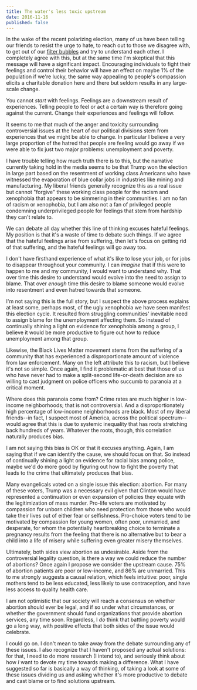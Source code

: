 ```yaml
---
title: The water's less toxic upstream
date: 2016-11-16
published: false
---
```


In the wake of the recent polarizing election, many of us have been telling our friends to resist the urge to hate, to reach out to those we disagree with, to get out of our [filter bubbles][1] and try to understand each other. I completely agree with this, but at the same time I'm skeptical that this message will have a significant impact. Encouraging individuals to fight their feelings and control their behavior will have an effect on maybe 1% of the population if we're lucky, the same way appealing to people's compassion elicits a charitable donation here and there but seldom results in any large-scale change.

You cannot *start* with feelings. Feelings are a downstream result of experiences. Telling people to feel or act a certain way is therefore going against the current. Change their experiences and feelings will follow.

It seems to me that much of the anger and toxicity surrounding controversial issues at the heart of our political divisions stem from experiences that we might be able to change. In particular I believe a very large proportion of the hatred that people are feeling would go away if we were able to fix just two major problems: unemployment and poverty.

I have trouble telling how much truth there is to this, but the narrative currently taking hold in the media seems to be that Trump won the election in large part based on the resentment of working class Americans who have witnessed the evaporation of blue collar jobs in industries like mining and manufacturing. My liberal friends generally recognize this as a real issue but cannot "forgive" these working class people for the racism and xenophobia that appears to be simmering in their communities. I am no fan of racism or xenophobia, but I am also not a fan of privileged people condemning underprivileged people for feelings that stem from hardship they can't relate to.

We can debate all day whether this line of thinking excuses hateful feelings. My position is that it's a waste of time to debate such things. If we agree that the hateful feelings arise from suffering, then let's focus on getting rid of that suffering, and the hateful feelings will go away too.

I don't have firsthand experience of what it's like to lose your job, or for jobs to disappear throughout your community. I can *imagine* that if this were to happen to me and my community, I would want to understand why. That over time this desire to understand would evolve into the need to assign to blame. That over *enough* time this desire to blame someone would evolve into resentment and even hatred towards that someone.

I'm not saying this is the full story, but I suspect the above process explains at least some, perhaps most, of the ugly xenophobia we have seen manifest this election cycle. It resulted from struggling communities' inevitable need to assign blame for the unemployment affecting them. So instead of continually shining a light on evidence for xenophobia among a group, I believe it would be more productive to figure out how to reduce unemployment among that group.

Likewise, the Black Lives Matter movement stems from the suffering of a community that has experienced a disproportionate amount of violence from law enforcement. Many on the left attribute this to racism, but I believe it's not so simple. Once again, I find it problematic at best that those of us who have never had to make a split-second life-or-death decision are so willing to cast judgment on police officers who succumb to paranoia at a critical moment.

Where does this paranoia come from? Crime rates are much higher in low-income neighborhoods; that is not controversial. And a disproportionately high percentage of low-income neighborhoods are black. Most of my liberal friends--in fact, I suspect most of America, across the political spectrum--would agree that this is due to systemic inequality that has roots stretching back hundreds of years. Whatever the roots, though, this correlation naturally produces bias.

I am not saying this bias is OK or that it excuses anything. Again, I am saying that if we can identify the cause, we should focus on that. So instead of continually shining a light on evidence for racial bias among police, maybe we'd do more good by figuring out how to fight the poverty that leads to the crime that ultimately produces that bias.

Many evangelicals voted on a single issue this election: abortion. For many of these voters, Trump was a necessary evil given that Clinton would have represented a continuation or even expansion of policies they equate with the legitimization of mass murder. Pro-life voters are motivated by compassion for unborn children who need protection from those who would take their lives out of either fear or selfishness. Pro-choice voters tend to be motivated by compassion for young women, often poor, unmarried, and desperate, for whom the potentially heartbreaking choice to terminate a pregnancy results from the feeling that there is no alternative but to bear a child into a life of misery while suffering even greater misery themselves.

Ultimately, both sides view abortion as undesirable. Aside from the controversial legality question, is there a way we could reduce the number of abortions? Once again I propose we consider the upstream cause. 75% of abortion patients are poor or low-income, and 86% are unmarried. This to me strongly suggests a causal relation, which feels intuitive: poor, single mothers tend to be less educated, less likely to use contraception, and have less access to quality health care.

I am not optimistic that our society will reach a consensus on whether abortion should ever be legal, and if so under what circumstances, or whether the government should fund organizations that provide abortion services, any time soon. Regardless, I *do* think that battling poverty would go a long way, with positive effects that both sides of the issue would celebrate.

I could go on. I don't mean to take away from the debate surrounding any of these issues. I also recognize that I haven't proposed any actual solutions: for that, I need to do more research (I intend to), and seriously think about how *I* want to devote my time towards making a difference. What I have suggested so far is basically a way of thinking, of taking a look at some of these issues dividing us and asking whether it's more productive to debate and cast blame or to find solutions upstream.

[1]: https://en.wikipedia.org/wiki/Filter_bubble
